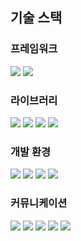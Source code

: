 ## 기술 스택

### 프레임워크

<img src="https://img.shields.io/badge/Typescript-4.7.4-3776AB?style=for-the-badge"> <img src="https://img.shields.io/badge/React-18.2.0-61DAFB?style=for-the-badge"> 

### 라이브러리

<img src="https://img.shields.io/badge/Eslint-8.20.0-4B32C3?style=for-the-badge"> <img src="https://img.shields.io/badge/Prettier-2.7.1-F7B93E?style=for-the-badge"> <img src="https://img.shields.io/badge/Redux-4.2.0-4B32C3?style=for-the-badge"> <img src="https://img.shields.io/badge/Styled Components-2.7.1-F7B93E?style=for-the-badge">

### 개발 환경

<img src="https://img.shields.io/badge/VSCODE-007ACC?style=for-the-badge&logo=visual studio code&logoColor=white"> <img src="https://img.shields.io/badge/NPM-^8-CB3837?style=for-the-badge"> <img src="https://img.shields.io/badge/Node.js-^16-339933?style=for-the-badge"> <img src="https://img.shields.io/badge/Webpack-^5-8DD6F9?style=for-the-badge">

### 커뮤니케이션

<img src="https://img.shields.io/badge/jira-%230052CC.svg?&style=for-the-badge&logo=jira&logoColor=white" /> <img src="https://img.shields.io/badge/Notion-000000?style=for-the-badge&logo=Notion&logoColor=white"> <img src="https://img.shields.io/badge/Slack-4A154B?style=for-the-badge&logo=Slack&logoColor=white"> <img src="https://img.shields.io/badge/Discord-5865F2?style=for-the-badge&logo=Discord&logoColor=white"> <img src="https://img.shields.io/badge/Figma-F24E1E?style=for-the-badge&logo=Discord&logoColor=white">

<br />
